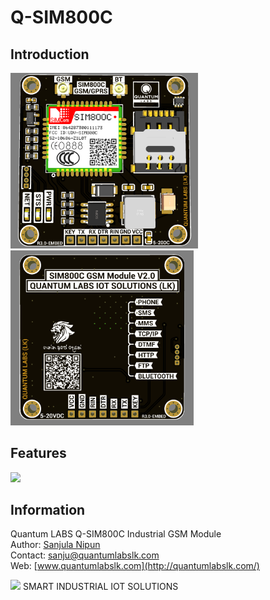 # Q-SIM800C
## Introduction
<img src="https://github.com/sanjulanipun/Q-SIM800C/blob/main/images/Q-SIM800C%20Front.PNG" width="300"> <img src="https://github.com/sanjulanipun/Q-SIM800C/blob/main/images/Q-SIM800C%20Back.PNG" width="293">

## Features
<img src="https://github.com/sanjulanipun/Q-SIM800C/blob/main/images/Q-SIM800C%20Poster%20Final.jpg" width="1200">  


## Information
Quantum LABS Q-SIM800C Industrial GSM Module  
Author: [Sanjula Nipun](https://www.facebook.com/sanjula.nipun)  
Contact: sanju@quantumlabslk.com  
Web: [www.quantumlabslk.com](http://quantumlabslk.com/)

<img src="https://quantumlabslk.com/logo.jpg" width="65"> 
SMART INDUSTRIAL IOT SOLUTIONS
